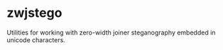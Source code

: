 # zwjstego
Utilities for working with zero-width joiner steganography embedded in unicode characters.
